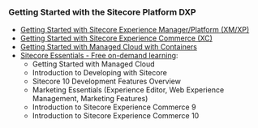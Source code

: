 ### Getting Started with the Sitecore Platform DXP

- [Getting Started with Sitecore Experience Manager/Platform (XM/XP)](https://doc.sitecore.com/xp/en/developers/hd/latest/sitecore-headless-development/walkthrough--using-the-getting-started-template.html)
- [Getting Started with Sitecore Experience Commerce (XC)](https://doc.sitecore.com/xp/en/developers/latest/sitecore-experience-commerce/getting-started-with-development.html)
- [Getting Started with Managed Cloud with Containers](/learn/getting-started/managed-cloud-with-containers)
- [Sitecore Essentials - Free on-demand learning](https://learning.sitecore.com/pathway/sitecore-essentials):
  - Getting Started with Managed Cloud
  - Introduction to Developing with Sitecore
  - Sitecore 10 Development Features Overview
  - Marketing Essentials (Experience Editor, Web Experience Management, Marketing Features)
  - Introduction to Sitecore Experience Commerce 9
  - Introduction to Sitecore Experience Commerce 10
